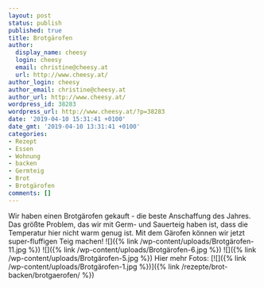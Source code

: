 ```yaml
---
layout: post
status: publish
published: true
title: Brotgärofen
author:
  display_name: cheesy
  login: cheesy
  email: christine@cheesy.at
  url: http://www.cheesy.at/
author_login: cheesy
author_email: christine@cheesy.at
author_url: http://www.cheesy.at/
wordpress_id: 38283
wordpress_url: http://www.cheesy.at/?p=38283
date: '2019-04-10 15:31:41 +0100'
date_gmt: '2019-04-10 13:31:41 +0100'
categories:
- Rezept
- Essen
- Wohnung
- backen
- Germteig
- Brot
- Brotgärofen
comments: []
---
```

Wir haben einen Brotgärofen gekauft - die beste Anschaffung des Jahres. Das größte Problem, das wir mit Germ- und Sauerteig haben ist, dass die Temperatur hier nicht warm genug ist. Mit dem Gärofen können wir jetzt super-fluffigen Teig machen!
![]({% link /wp-content/uploads/Brotgärofen-11.jpg %})
![]({% link /wp-content/uploads/Brotgärofen-6.jpg %})
![]({% link /wp-content/uploads/Brotgärofen-5.jpg %})
Hier mehr Fotos:
[![]({% link /wp-content/uploads/Brotgärofen-1.jpg %})]({% link /rezepte/brot-backen/brotgaerofen/ %})
